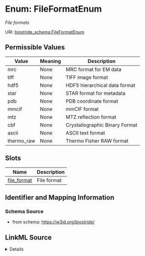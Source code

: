 # Enum: FileFormatEnum 




_File formats_



URI: [biostride_schema:FileFormatEnum](https://w3id.org/biostride/schema/FileFormatEnum)

## Permissible Values

| Value | Meaning | Description |
| --- | --- | --- |
| mrc | None | MRC format for EM data |
| tiff | None | TIFF image format |
| hdf5 | None | HDF5 hierarchical data format |
| star | None | STAR format for metadata |
| pdb | None | PDB coordinate format |
| mmcif | None | mmCIF format |
| mtz | None | MTZ reflection format |
| cbf | None | Crystallographic Binary Format |
| ascii | None | ASCII text format |
| thermo_raw | None | Thermo Fisher RAW format |




## Slots

| Name | Description |
| ---  | --- |
| [file_format](file_format.md) | File format |





## Identifier and Mapping Information






### Schema Source


* from schema: https://w3id.org/biostride/






## LinkML Source

<details>
```yaml
name: FileFormatEnum
description: File formats
from_schema: https://w3id.org/biostride/
rank: 1000
permissible_values:
  mrc:
    text: mrc
    description: MRC format for EM data
  tiff:
    text: tiff
    description: TIFF image format
  hdf5:
    text: hdf5
    description: HDF5 hierarchical data format
  star:
    text: star
    description: STAR format for metadata
  pdb:
    text: pdb
    description: PDB coordinate format
  mmcif:
    text: mmcif
    description: mmCIF format
  mtz:
    text: mtz
    description: MTZ reflection format
  cbf:
    text: cbf
    description: Crystallographic Binary Format
  ascii:
    text: ascii
    description: ASCII text format
  thermo_raw:
    text: thermo_raw
    description: Thermo Fisher RAW format

```
</details>